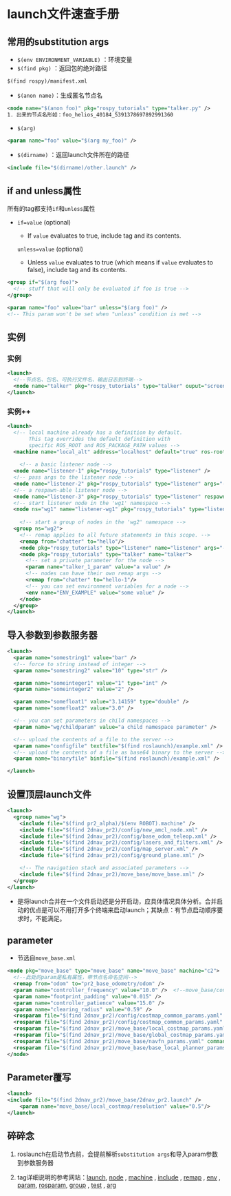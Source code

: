 # launch文件速查手册

## 常用的substitution args

- `$(env ENVIRONMENT_VARIABLE)` ：环境变量
- `$(find pkg)` ：返回包的绝对路径

````xml
$(find rospy)/manifest.xml
````

- `$(anon name)`：生成匿名节点名 

```xml
<node name="$(anon foo)" pkg="rospy_tutorials" type="talker.py" />
1. 出来的节点名形如：foo_helios_40184_5391378697892991360
```

- `$(arg)`

``` xml
<param name="foo" value="$(arg my_foo)" />
```

-  `$(dirname)` ：返回launch文件所在的路径

```xml
<include file="$(dirname)/other.launch" />
```



## if and unless属性

所有的tag都支持`if`和`unless`属性

- `if=value` (optional) 

  - If `value` evaluates to true, include tag and its contents. 

  `unless=value` (optional) 

  - Unless `value` evaluates to true (which means if `value` evaluates to false), include tag and its contents. 

```xml
<group if="$(arg foo)">
  <!-- stuff that will only be evaluated if foo is true -->
</group>

<param name="foo" value="bar" unless="$(arg foo)" />  
<!-- This param won't be set when "unless" condition is met -->
```



## 实例

### 实例

```xml
<launch>
  <!--节点名、包名、可执行文件名、输出日志到终端-->
  <node name="talker" pkg="rospy_tutorials" type="talker" ouput="screen"` />
</launch>
```



### 实例++

```xml
<launch>
  <!-- local machine already has a definition by default.
       This tag overrides the default definition with
       specific ROS_ROOT and ROS_PACKAGE_PATH values -->
  <machine name="local_alt" address="localhost" default="true" ros-root="/u/user/ros/ros/" ros-package-path="/u/user/ros/ros-pkg" />
  
    <!-- a basic listener node -->
  <node name="listener-1" pkg="rospy_tutorials" type="listener" />
  <!-- pass args to the listener node -->
  <node name="listener-2" pkg="rospy_tutorials" type="listener" args="-foo arg2" />
  <!-- a respawn-able listener node -->
  <node name="listener-3" pkg="rospy_tutorials" type="listener" respawn="true" />
  <!-- start listener node in the 'wg1' namespace -->
  <node ns="wg1" name="listener-wg1" pkg="rospy_tutorials" type="listener" respawn="true" />
  
    <!-- start a group of nodes in the 'wg2' namespace -->
  <group ns="wg2">
    <!-- remap applies to all future statements in this scope. -->
    <remap from="chatter" to="hello"/>
    <node pkg="rospy_tutorials" type="listener" name="listener" args="--test" respawn="true" />
    <node pkg="rospy_tutorials" type="talker" name="talker">
      <!-- set a private parameter for the node -->
      <param name="talker_1_param" value="a value" />
      <!-- nodes can have their own remap args -->
      <remap from="chatter" to="hello-1"/>
      <!-- you can set environment variables for a node -->
      <env name="ENV_EXAMPLE" value="some value" />
    </node>
  </group>
</launch>
```



## 导入参数到参数服务器

```xml
<launch>
  <param name="somestring1" value="bar" />
  <!-- force to string instead of integer -->
  <param name="somestring2" value="10" type="str" />

  <param name="someinteger1" value="1" type="int" />
  <param name="someinteger2" value="2" />

  <param name="somefloat1" value="3.14159" type="double" />
  <param name="somefloat2" value="3.0" />

  <!-- you can set parameters in child namespaces -->
  <param name="wg/childparam" value="a child namespace parameter" />

  <!-- upload the contents of a file to the server -->
  <param name="configfile" textfile="$(find roslaunch)/example.xml" />
  <!-- upload the contents of a file as base64 binary to the server -->
  <param name="binaryfile" binfile="$(find roslaunch)/example.xml" />

</launch>
```



## 设置顶层launch文件

```xml
<launch>
  <group name="wg">
    <include file="$(find pr2_alpha)/$(env ROBOT).machine" />
    <include file="$(find 2dnav_pr2)/config/new_amcl_node.xml" />
    <include file="$(find 2dnav_pr2)/config/base_odom_teleop.xml" />
    <include file="$(find 2dnav_pr2)/config/lasers_and_filters.xml" />
    <include file="$(find 2dnav_pr2)/config/map_server.xml" />
    <include file="$(find 2dnav_pr2)/config/ground_plane.xml" />

    <!-- The navigation stack and associated parameters -->
    <include file="$(find 2dnav_pr2)/move_base/move_base.xml" />
  </group>
</launch>
```

- 是将launch合并在一个文件启动还是分开启动，应具体情况具体分析。合并启动的优点是可以不用打开多个终端来启动launch；其缺点：有节点启动顺序要求时，不能满足。

  

## parameter

- 节选自`move_base.xml`

```xml
<node pkg="move_base" type="move_base" name="move_base" machine="c2">
  <!--此处的param是私有属性，带节点名命名空间-->
  <remap from="odom" to="pr2_base_odometry/odom" />
  <param name="controller_frequency" value="10.0" />  <!--move_base/controller_frequency-->
  <param name="footprint_padding" value="0.015" />
  <param name="controller_patience" value="15.0" />
  <param name="clearing_radius" value="0.59" />
  <rosparam file="$(find 2dnav_pr2)/config/costmap_common_params.yaml" command="load" ns="global_costmap" />
  <rosparam file="$(find 2dnav_pr2)/config/costmap_common_params.yaml" command="load" ns="local_costmap" />
  <rosparam file="$(find 2dnav_pr2)/move_base/local_costmap_params.yaml" command="load" />
  <rosparam file="$(find 2dnav_pr2)/move_base/global_costmap_params.yaml" command="load" />
  <rosparam file="$(find 2dnav_pr2)/move_base/navfn_params.yaml" command="load" />
  <rosparam file="$(find 2dnav_pr2)/move_base/base_local_planner_params.yaml" command="load" />
</node>
```



## Parameter覆写

```xml
<launch>
<include file="$(find 2dnav_pr2)/move_base/2dnav_pr2.launch" />
	<param name="move_base/local_costmap/resolution" value="0.5"/>
</launch>
```



## 碎碎念

1. roslaunch在启动节点前，会提前解析`substitution args`和导入param参数到参数服务器

2. tag详细说明的参考网站：[launch](http://wiki.ros.org/roslaunch/XML/launch), [node](http://wiki.ros.org/roslaunch/XML/node) , [machine](http://wiki.ros.org/roslaunch/XML/machine) , [include](http://wiki.ros.org/roslaunch/XML/include) , [remap](http://wiki.ros.org/roslaunch/XML/remap) , [env](http://wiki.ros.org/roslaunch/XML/env) , [param](http://wiki.ros.org/roslaunch/XML/param), [rosparam](http://wiki.ros.org/roslaunch/XML/rosparam), [group](http://wiki.ros.org/roslaunch/XML/group) , [test](http://wiki.ros.org/roslaunch/XML/test) , [arg](http://wiki.ros.org/roslaunch/XML/arg) 
